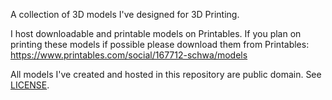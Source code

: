 A collection of 3D models I've designed for 3D Printing.

I host downloadable and printable models on Printables. If you plan on printing these models if possible please download them from Printables: https://www.printables.com/social/167712-schwa/models

All models I've created and hosted in this repository are public domain. See [LICENSE](LICENSE).
